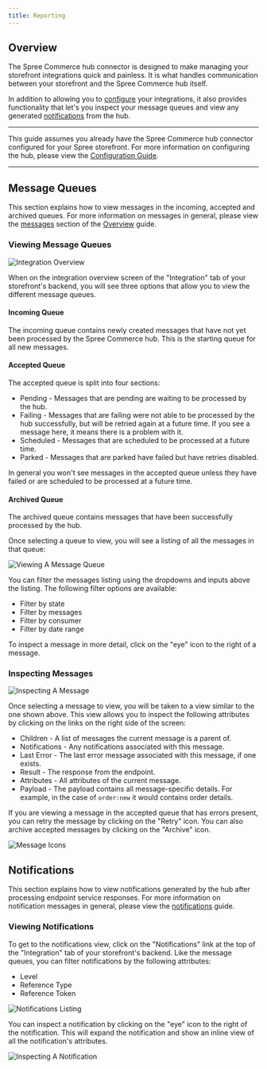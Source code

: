 ```yaml
---
title: Reporting
---
```


## Overview

The Spree Commerce hub connector is designed to make managing your storefront integrations quick and painless. It is what handles communication between your storefront and the Spree Commerce hub itself.

In addition to allowing you to [configure](configuration) your integrations, it also provides functionality that let's you inspect your message queues and view any generated [notifications](notification_messages) from the hub.

***
This guide assumes you already have the Spree Commerce hub connector configured for your Spree storefront. For more information on configuring the hub, please view the [Configuration Guide](configuration).
***

## Message Queues

This section explains how to view messages in the incoming, accepted and archived queues. For more information on messages in general, please view the [messages](overview#messages) section of the [Overview](overview) guide.

### Viewing Message Queues

![Integration Overview](/images/integration/integration_overview.jpg)

When on the  integration overview screen of the "Integration" tab of your storefront's backend, you will see three options that allow you to view the different message queues.

#### Incoming Queue

The incoming queue contains newly created messages that have not yet been processed by the Spree Commerce hub. This is the starting queue for all new messages.

#### Accepted Queue

The accepted queue is split into four sections:

* Pending - Messages that are pending are waiting to be processed by the hub. 
* Failing - Messages that are failing were not able to be processed by the hub successfully, but will be retried again at a future time. If you see a message here, it means there is a problem with it.
* Scheduled - Messages that are scheduled to be processed at a future time.
* Parked - Messages that are parked have failed but have retries disabled.

In general you won't see messages in the accepted queue unless they have failed or are scheduled to be processed at a future time.

#### Archived Queue

The archived queue contains messages that have been successfully processed by the hub.

Once selecting a queue to view, you will see a listing of all the messages in that queue:

![Viewing A Message Queue](/images/integration/viewing_message_queue.jpg)

You can filter the messages listing using the dropdowns and inputs above the listing. The following filter options are available:

* Filter by state
* Filter by messages
* Filter by consumer
* Filter by date range

To inspect a message in more detail, click on the "eye" icon to the right of a message.

### Inspecting Messages

![Inspecting A Message](/images/integration/inspect_message.jpg)

Once selecting a message to view, you will be taken to a view similar to the one shown above. This view allows you to inspect the following attributes by clicking on the links on the right side of the screen:

* Children - A list of messages the current message is a parent of.
* Notifications - Any notifications associated with this message.
* Last Error - The last error message associated with this message, if one exists.
* Result - The response from the endpoint.
* Attributes - All attributes of the current message.
* Payload - The payload contains all message-specific details. For example, in the case of `order:new` it would contains order details.

If you are viewing a message in the accepted queue that has errors present, you can retry the message by clicking on the "Retry" icon. You can also archive accepted messages by clicking on the "Archive" icon.

![Message Icons](/images/integration/message_icons.jpg)

## Notifications

This section explains how to view notifications generated by the hub after processing endpoint service responses. For more information on notification messages in general, please view the [notifications](notification_messages) guide.

### Viewing Notifications

To get to the notifications view, click on the "Notifications" link at the top of the "Integration" tab of your storefront's backend. Like the message queues, you can filter notifications by the following attributes:

* Level
* Reference Type
* Reference Token

![Notifications Listing](/images/integration/notifications_listing.jpg)

You can inspect a notification by clicking on the "eye" icon to the right of the notification. This will expand the notification and show an inline view of all the notification's attributes.

![Inspecting A Notification](/images/integration/inspect_notification.jpg)
